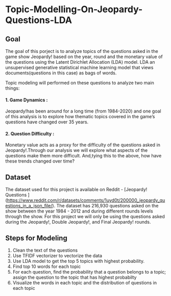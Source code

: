 # Topic-Modelling-On-Jeopardy-Questions-LDA
## Goal

The goal of this porject is to analyze topics of the questions asked in the game show Jeopardy! based on the year, round and the monetary value of the questions using the Latent Dirichlet Allocation (LDA) model. LDA an unsupervised generative statistical machine learning model that views documents(questions in this case) as bags of words. 

Topic modeling will performed on these questions to analyze two main things:
#### 1. Game Dynamics : 
Jeopardy!has been around for a long time (from 1984-2020) and one goal of this analysis is to explore how thematic topics covered in the game’s questions have changed over 35 years. 
#### 2. Question Difficulty :
Monetary  value  acts  as  a  proxy  for  the  difficulty  of  the  questions  asked  in Jeopardy!.Through our analysis we will explore what aspects of the  questions make them more difficult. And,tying this to the above, how have these trends changed over time?

## Dataset
The dataset used for this project is available on Reddit - [Jeopardy! Questions ] (https://www.reddit.com/r/datasets/comments/1uyd0t/200000_jeopardy_questions_in_a_json_file/). The dataset has 216,930 questions asked on the show between the year 1984 - 2012 and during different rounds levels through the show. For this project we will only be using the questions asked during the Jeopardy!, Double Jeopardy!, and Final Jeopardy! rounds.

## Steps for Modeling
1. Clean the text of the questions
2. Use TFIDF vectorizer to vectorize the data
3. Use LDA model to get the top 5 topics with highest probability.
4. Find top 10 words for each topic
5. For each question, find the probability that a question belongs to a topic; assign the question to the topic that has highest probabilty 
6. Visualize the words in each topic and the distribution of questions in each topic
